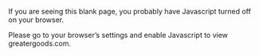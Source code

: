 If you are seeing this blank page, you probably have Javascript turned off on your browser.

Please go to your browser’s settings and enable Javascript to view greatergoods.com.